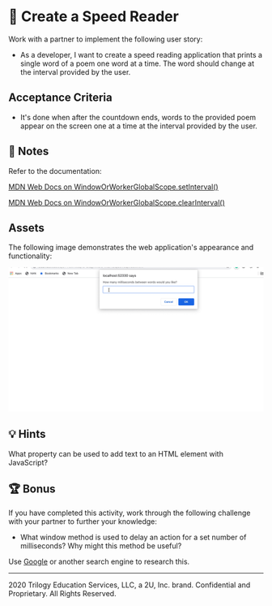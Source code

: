# 📖 Create a Speed Reader

Work with a partner to implement the following user story:

* As a developer, I want to create a speed reading application that prints a single word of a poem one word at a time. The word should change at the interval provided by the user.

## Acceptance Criteria

* It's done when after the countdown ends, words to the provided poem appear on the screen one at a time at the interval provided by the user.

## 📝 Notes

Refer to the documentation: 

[MDN Web Docs on WindowOrWorkerGlobalScope.setInterval()](https://developer.mozilla.org/en-US/docs/Web/API/WindowOrWorkerGlobalScope/setInterval)

[MDN Web Docs on WindowOrWorkerGlobalScope.clearInterval()](https://developer.mozilla.org/en-US/docs/Web/API/WindowOrWorkerGlobalScope/clearInterval)

## Assets

The following image demonstrates the web application's appearance and functionality:

![Demo](./images/demo1.gif)

## 💡 Hints

What property can be used to add text to an HTML element with JavaScript?

## 🏆 Bonus

If you have completed this activity, work through the following challenge with your partner to further your knowledge:

* What window method is used to delay an action for a set number of milliseconds? Why might this method be useful?

Use [Google](https://www.google.com) or another search engine to research this.

---
2020 Trilogy Education Services, LLC, a 2U, Inc. brand. Confidential and Proprietary. All Rights Reserved.

